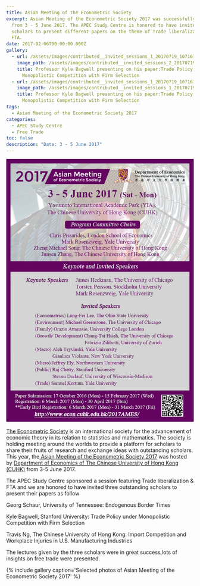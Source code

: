 ```yaml
---
title: Asian Meeting of the Econometric Society
excerpt: Asian Meeting of the Econometric Society 2017 was successfully held
  from 3 - 5 June 2017. The APEC Study Centre is honored to have invite three
  scholars to present different papers on the theme of Trade liberalization &
  FTA.
date: 2017-02-06T00:00:00.000Z
gallery:
  - url: /assets/images/contributed__invited_sessions_1_20170719_1071676215.jpg
    image_path: /assets/images/contributed__invited_sessions_2_20170719_1448558318.jpg
    title: Professor Kyle Bagwell presenting on his paper:Trade Policy under
      Monopolistic Competition with Firm Selection
  - url: /assets/images/contributed__invited_sessions_1_20170719_1071676215.jpg
    image_path: /assets/images/contributed__invited_sessions_1_20170719_1071676215.jpg
    title: Professor Kyle Bagwell presenting on his paper:Trade Policy under
      Monopolistic Competition with Firm Selection
tags:
  - Asian Meeting of the Econometric Society 2017
categories:
  - APEC Study Centre
  - Free Trade
toc: false
description: "Date: 3 - 5 June 2017"
---
```


![2017_Asian_Meeting](/assets/old_images/2017_Asian_Meeting_of_the_Econometric_Society_Aug_2016-3.jpg)

[The Econometric Society](https://www.econometricsociety.org/) is an international society for the advancement of economic theory in its relation to statistics and mathematics. The society is holding meeting around the worlds to provide a platform for scholars to share their fruits of research and exchange ideas with outstanding scholars. This year, the[ Asian Meeting of the Econometric Society 2017](http://www.econ.cuhk.edu.hk/2017AMES/) was hosted by [Department of Economics of The Chinese University of Hong Kong (CUHK)](http://www.econ.cuhk.edu.hk/econ/en-gb/) from 3-5 June 2017.

The APEC Study Centre sponsored a session featuring Trade liberalization & FTA and we are honored to have invited three outstanding scholars to present their papers as follow

Georg Schaur, University of Tennessee: Endogenous Border Times

Kyle Bagwell, Stanford University: Trade Policy under Monopolistic Competition with Firm Selection

Travis Ng, The Chinese University of Hong Kong: Import Competition and Workplace Injuries in U.S. Manufacturing Industries

The lectures given by the three scholars were in great success,lots of insights on free trade were presented.

{% include gallery caption='Selected photos of Asian Meeting of the Econometric Society 2017' %}
